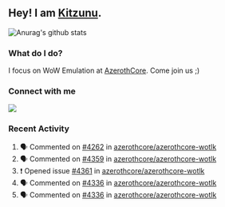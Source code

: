 ## Hey! I am [Kitzunu](https://Github.com/Kitzunu).

![Anurag's github stats](https://github-readme-stats.kitzunu.vercel.app/api?username=Kitzunu&show_icons=true)

### What do I do?

I focus on WoW Emulation at [AzerothCore](https://Github.com/AzerothCore). Come join us ;)

### Connect with me
[![](https://img.shields.io/badge/AzerothCore%20Discord-Connect%20with%20me!-green)](https://discord.com/invite/gkt4y2x)

### Recent Activity

<!--START_SECTION:activity-->
1. 🗣 Commented on [#4262](https://github.com/azerothcore/azerothcore-wotlk/issues/4262) in [azerothcore/azerothcore-wotlk](https://github.com/azerothcore/azerothcore-wotlk)
2. 🗣 Commented on [#4359](https://github.com/azerothcore/azerothcore-wotlk/issues/4359) in [azerothcore/azerothcore-wotlk](https://github.com/azerothcore/azerothcore-wotlk)
3. ❗️ Opened issue [#4361](https://github.com/azerothcore/azerothcore-wotlk/issues/4361) in [azerothcore/azerothcore-wotlk](https://github.com/azerothcore/azerothcore-wotlk)
4. 🗣 Commented on [#4336](https://github.com/azerothcore/azerothcore-wotlk/issues/4336) in [azerothcore/azerothcore-wotlk](https://github.com/azerothcore/azerothcore-wotlk)
5. 🗣 Commented on [#4336](https://github.com/azerothcore/azerothcore-wotlk/issues/4336) in [azerothcore/azerothcore-wotlk](https://github.com/azerothcore/azerothcore-wotlk)
<!--END_SECTION:activity-->
